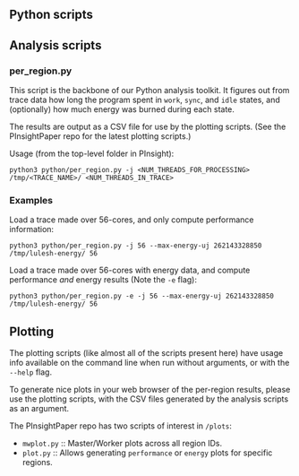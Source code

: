 Python scripts
--------------

## Analysis scripts

### per_region.py

This script is the backbone of our Python analysis toolkit.
It figures out from trace data how long the program spent in `work`, `sync`, and `idle` states, and (optionally) how much energy was burned during each state.

The results are output as a CSV file for use by the plotting scripts. (See the PInsightPaper repo for the latest plotting scripts.)

Usage (from the top-level folder in PInsight):

    python3 python/per_region.py -j <NUM_THREADS_FOR_PROCESSING> /tmp/<TRACE_NAME>/ <NUM_THREADS_IN_TRACE>

### Examples

Load a trace made over 56-cores, and only compute performance information:

    python3 python/per_region.py -j 56 --max-energy-uj 262143328850 /tmp/lulesh-energy/ 56

Load a trace made over 56-cores with energy data, and compute performance *and* energy results (Note the `-e` flag):

    python3 python/per_region.py -e -j 56 --max-energy-uj 262143328850 /tmp/lulesh-energy/ 56


## Plotting

The plotting scripts (like almost all of the scripts present here) have usage info available on the command line when run without arguments, or with the `--help` flag.

To generate nice plots in your web browser of the per-region results, please use the plotting scripts, with the CSV files generated by the analysis scripts as an argument.

The PInsightPaper repo has two scripts of interest in `/plots`:

 - `mwplot.py` :: Master/Worker plots across all region IDs.
 - `plot.py` :: Allows generating `performance` or `energy` plots for specific regions.

